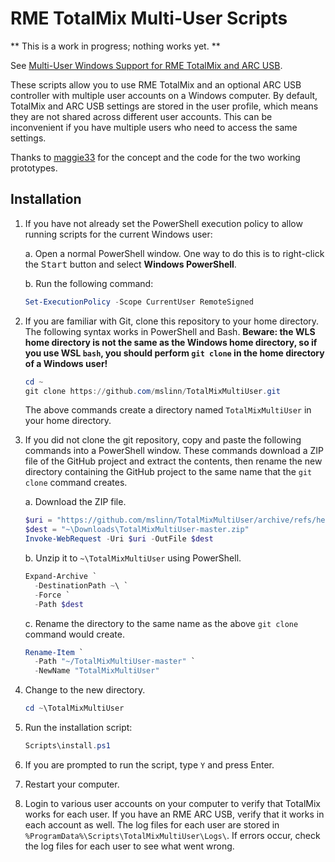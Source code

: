# RME TotalMix Multi-User Scripts

** This is a work in progress; nothing works yet. **

See [Multi-User Windows Support for RME TotalMix and ARC USB](https://www.mslinn.com/av_studio/320-totalmix-multi-user.html).

These scripts allow you to use RME TotalMix and an optional ARC USB controller
with multiple user accounts on a Windows computer.
By default, TotalMix and ARC USB settings are stored in the user profile,
which means they are not shared across different user accounts.
This can be inconvenient if you have multiple users who need to access the same settings.

Thanks to [maggie33](https://forum.rme-audio.de/profile.php?id=40292)
for the concept and the code for the two working prototypes.


## Installation

1. If you have not already set the PowerShell execution policy to allow
   running scripts for the current Windows user:

   a. Open a normal PowerShell window.
      One way to do this is to right-click the <kbd>Start</kbd> button and
      select **Windows PowerShell**.

   b. Run the following command:

      ```powershell
      Set-ExecutionPolicy -Scope CurrentUser RemoteSigned
      ```

2. If you are familiar with Git, clone this repository to your home directory.
   The following syntax works in PowerShell and Bash.
   **Beware: the WLS home directory is not the same as the Windows home directory,
   so if you use WSL `bash`, you should perform `git clone`
   in the home directory of a Windows user!**

    ```powershell
    cd ~
    git clone https://github.com/mslinn/TotalMixMultiUser.git
    ```

    The above commands create a directory named `TotalMixMultiUser`
    in your home directory.

3. If you did not clone the git repository, copy and paste the following commands
   into a PowerShell window.
   These commands download a ZIP file of the GitHub project and extract the
   contents, then rename the new directory containing the GitHub project
   to the same name that the `git clone` command creates.

   a. Download the ZIP file.

      ```powershell
      $uri = "https://github.com/mslinn/TotalMixMultiUser/archive/refs/heads/master.zip"
      $dest = "~\Downloads\TotalMixMultiUser-master.zip"
      Invoke-WebRequest -Uri $uri -OutFile $dest
      ```

   b. Unzip it to `~\TotalMixMultiUser` using PowerShell.

      ```powershell
      Expand-Archive `
        -DestinationPath ~\ `
        -Force `
        -Path $dest
      ```

   c. Rename the directory to the same name as the above `git clone`
      command would create.

      ```powershell
      Rename-Item `
        -Path "~/TotalMixMultiUser-master" `
        -NewName "TotalMixMultiUser"
      ```

4. Change to the new directory.

   ```powershell
   cd ~\TotalMixMultiUser
   ```

5. Run the installation script:

   ```powershell
   Scripts\install.ps1
   ```

6. If you are prompted to run the script, type `Y` and press Enter.

7. Restart your computer.

8. Login to various user accounts on your computer to verify that TotalMix
   works for each user.
   If you have an RME ARC USB, verify that it works in each account as well.
   The log files for each user are stored in
   `%ProgramData%\Scripts\TotalMixMultiUser\Logs\`.
   If errors occur, check the log files for each user to see what went wrong.
